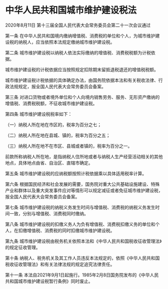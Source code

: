 # 中华人民共和国城市维护建设税法

2020年8月11日 第十三届全国人民代表大会常务委员会第二十一次会议通过



第一条 在中华人民共和国境内缴纳增值税、消费税的单位和个人，为城市维护建设税的纳税人，应当依照本法规定缴纳城市维护建设税。

第二条 城市维护建设税以纳税人依法实际缴纳的增值税、消费税税额为计税依据。

城市维护建设税的计税依据应当按照规定扣除期末留抵退税退还的增值税税额。

城市维护建设税计税依据的具体确定办法，由国务院依据本法和有关税收法律、行政法规规定，报全国人民代表大会常务委员会备案。

第三条 对进口货物或者境外单位和个人向境内销售劳务、服务、无形资产缴纳的增值税、消费税税额，不征收城市维护建设税。

第四条 城市维护建设税税率如下：

（一）纳税人所在地在市区的，税率为百分之七；

（二）纳税人所在地在县城、镇的，税率为百分之五；

（三）纳税人所在地不在市区、县城或者镇的，税率为百分之一。

前款所称纳税人所在地，是指纳税人住所地或者与纳税人生产经营活动相关的其他地点，具体地点由省、自治区、直辖市确定。

第五条 城市维护建设税的应纳税额按照计税依据乘以具体适用税率计算。

第六条 根据国民经济和社会发展的需要，国务院对重大公共基础设施建设、特殊产业和群体以及重大突发事件应对等情形可以规定减征或者免征城市维护建设税，报全国人民代表大会常务委员会备案。

第七条 城市维护建设税的纳税义务发生时间与增值税、消费税的纳税义务发生时间一致，分别与增值税、消费税同时缴纳。

第八条 城市维护建设税的扣缴义务人为负有增值税、消费税扣缴义务的单位和个人，在扣缴增值税、消费税的同时扣缴城市维护建设税。

第九条 城市维护建设税由税务机关依照本法和《中华人民共和国税收征收管理法》的规定征收管理。

第十条 纳税人、税务机关及其工作人员违反本法规定的，依照《中华人民共和国税收征收管理法》和有关法律法规的规定追究法律责任。

第十一条 本法自2021年9月1日起施行。1985年2月8日国务院发布的《中华人民共和国城市维护建设税暂行条例》同时废止。